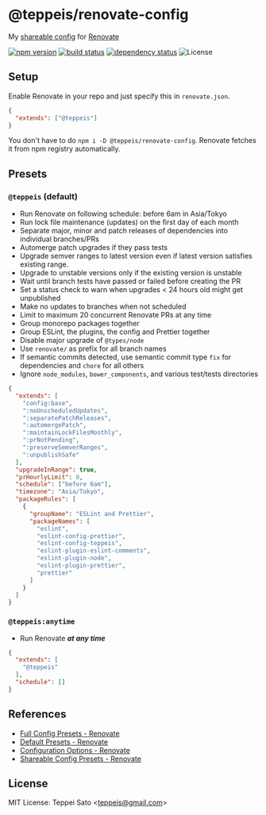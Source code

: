 @teppeis/renovate-config
====

My [shareable config](https://renovateapp.com/docs/configuration-reference/config-presets) for [Renovate](https://renovateapp.com)

[![npm version][npm-image]][npm-url]
[![build status][circleci-image]][circleci-url]
[![dependency status][deps-image]][deps-url]
![License][license]

## Setup

Enable Renovate in your repo and just specify this in `renovate.json`.

```json
{
  "extends": ["@teppeis"]
}
```

You don't have to do `npm i -D @teppeis/renovate-config`. Renovate fetches it from npm registry automatically.

## Presets

### `@teppeis` (default)

- Run Renovate on following schedule: before 6am in Asia/Tokyo
- Run lock file maintenance (updates) on the first day of each month
- Separate major, minor and patch releases of dependencies into individual branches/PRs
- Automerge patch upgrades if they pass tests
- Upgrade semver ranges to latest version even if latest version satisfies existing range.
- Upgrade to unstable versions only if the existing version is unstable
- Wait until branch tests have passed or failed before creating the PR
- Set a status check to warn when upgrades <  24 hours old might get unpublished
- Make no updates to branches when not scheduled
- Limit to maximum 20 concurrent Renovate PRs at any time
- Group monorepo packages together
- Group ESLint, the plugins, the config and Prettier together
- Disable major upgrade of `@types/node`
- Use `renovate/` as prefix for all branch names
- If semantic commits detected, use semantic commit type `fix` for dependencies and `chore` for all others
- Ignore `node_modules`, `bower_components`, and various test/tests directories

```json
{
  "extends": [
    "config:base",
    ":noUnscheduledUpdates",
    ":separatePatchReleases",
    ":automergePatch",
    ":maintainLockFilesMonthly",
    ":prNotPending",
    ":preserveSemverRanges",
    ":unpublishSafe"
  ],
  "upgradeInRange": true,
  "prHourlyLimit": 0,
  "schedule": ["before 6am"],
  "timezone": "Asia/Tokyo",
  "packageRules": [
    {
      "groupName": "ESLint and Prettier",
      "packageNames": [
        "eslint",
        "eslint-config-prettier",
        "eslint-config-teppeis",
        "eslint-plugin-eslint-comments",
        "eslint-plugin-node",
        "eslint-plugin-prettier",
        "prettier"
      ]
    }
  ]
}
```

### `@teppeis:anytime`

- Run Renovate ***at any time***

```json
{
  "extends": [
    "@teppeis"
  ],
  "schedule": []
}
```

## References

- [Full Config Presets \- Renovate](https://renovateapp.com/docs/config-presets/config-config)
- [Default Presets \- Renovate](https://renovateapp.com/docs/config-presets/config-default)
- [Configuration Options \- Renovate](https://renovateapp.com/docs/configuration-reference/configuration-options)
- [Shareable Config Presets \- Renovate](https://renovateapp.com/docs/configuration-reference/config-presets)

## License

MIT License: Teppei Sato &lt;teppeis@gmail.com&gt;

[npm-image]: https://img.shields.io/npm/v/@teppeis/renovate-config.svg
[npm-url]: https://npmjs.org/package/@teppeis/renovate-config
[npm-downloads-image]: https://img.shields.io/npm/dm/@teppeis/renovate-config.svg
[travis-image]: https://img.shields.io/travis/teppeis/renovate-config/master.svg
[travis-url]: https://travis-ci.org/teppeis/renovate-config
[circleci-image]: https://circleci.com/gh/teppeis/renovate-config.svg?style=shield
[circleci-url]: https://circleci.com/gh/teppeis/renovate-config
[deps-image]: https://img.shields.io/david/teppeis/renovate-config.svg
[deps-url]: https://david-dm.org/teppeis/renovate-config
[node-version]: https://img.shields.io/badge/Node.js%20support-v6,v8,v9-brightgreen.svg
[coverage-image]: https://img.shields.io/coveralls/teppeis/renovate-config/master.svg
[coverage-url]: https://coveralls.io/github/teppeis/renovate-config?branch=master
[license]: https://img.shields.io/npm/l/@teppeis/renovate-config.svg
